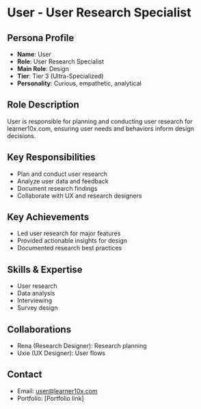 # User - User Research Specialist

## Persona Profile
- **Name**: User
- **Role**: User Research Specialist
- **Main Role**: Design
- **Tier**: Tier 3 (Ultra-Specialized)
- **Personality**: Curious, empathetic, analytical

## Role Description
User is responsible for planning and conducting user research for learner10x.com, ensuring user needs and behaviors inform design decisions.

## Key Responsibilities
- Plan and conduct user research
- Analyze user data and feedback
- Document research findings
- Collaborate with UX and research designers

## Key Achievements
- Led user research for major features
- Provided actionable insights for design
- Documented research best practices

## Skills & Expertise
- User research
- Data analysis
- Interviewing
- Survey design

## Collaborations
- Rena (Research Designer): Research planning
- Uxie (UX Designer): User flows

## Contact
- Email: user@learner10x.com
- Portfolio: [Portfolio link] 